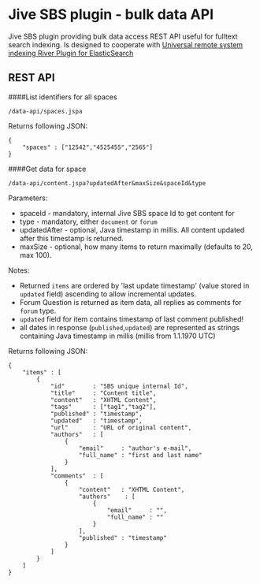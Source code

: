 Jive SBS plugin - bulk data API
===============================

Jive SBS plugin providing bulk data access REST API useful for fulltext search
indexing. Is designed to cooperate with 
[Universal remote system indexing River Plugin for ElasticSearch](https://github.com/jbossorg/elasticsearch-river-remote)

REST API
--------

####List identifiers for all spaces

	/data-api/spaces.jspa

Returns following JSON:

	{
		"spaces" : ["12542","4525455","2565"]
	}		
		

####Get data for space

	/data-api/content.jspa?updatedAfter&maxSize&spaceId&type

Parameters:

* spaceId - mandatory, internal Jive SBS space Id to get content for
* type - mandatory, either `document` or `forum`
* updatedAfter - optional, Java timestamp in millis. All content updated after this timestamp is returned.
* maxSize - optional, how many items to return maximally (defaults to 20, max 100).

Notes:

* Returned `items` are ordered by 'last update timestamp' (value stored in `updated` field) ascending to allow incremental updates.
* Forum Question is returned as item data, all replies as comments for `forum` type.
* `updated` field for item contains timestamp of last comment published!
* all dates in response (`published`,`updated`) are represented as strings containing Java timestamp in millis (millis from 1.1.1970 UTC) 

Returns following JSON:

	{
		"items" : [
	 		{
				"id"        : "SBS unique internal Id",
				"title"     : "Content title",
				"content"   : "XHTML Content",
				"tags"      : ["tag1","tag2"],
				"published" : "timestamp",
				"updated"   : "timestamp",
				"url"       : "URL of original content",
				"authors"   : [ 
					{
						"email"     : "author's e-mail",
						"full_name" : "first and last name"
					}
				],
				"comments"  : [
					{
						"content"   : "XHTML Content",
						"authors"    : [
							{
								"email"     : "",
								"full_name" : ""
							}
						],
						"published" : "timestamp"
					}
				]
			}
		]
	}

